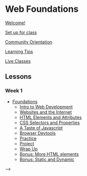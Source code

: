 # Web Foundations

<!-- WEEKLY TODO: Release the upcoming weeks' lessons -->

[Welcome!](welcome.md)

[Set up for class](lessons/try-kibo-onboarding.md)

[Community Orientation](lessons/community-orientation.md)

[Learning Tips](learning-tips.md)

[Live Classes](live-classes.md)

<!-- [Weekly Projects](weekly-projects.md) -->

<!-- [Final Project](final-project.md) -->

<!-- [Wrapping Up](wrapping-up.md) -->

## Lessons

### Week 1

- [Foundations](lessons/foundations.md)
  - [Intro to Web Development](lessons/foundations/intro-to-web-development.md)
  - [Websites and the Internet](lessons/foundations/websites-and-the-internet.md)
  - [HTML Elements and Attributes](lessons/foundations/html-elements-and-attributes.md)
  - [CSS Selectors and Properties](lessons/foundations/css-selectors-and-properties.md)
  - [A Taste of Javascript](lessons/foundations/a-taste-of-javascript.md)
  - [Browser Devtools](lessons/foundations/devtools.md)
  - [Practice](lessons/foundations/practice.md)
  - [Project](lessons/foundations/project.md)
  - [Wrap Up](lessons/foundations/wrap-up.md)
  - [Bonus: More HTML elements](lessons/foundations/bonus-more-html-elements.md)
  - [Bonus: Static and Dynamic](lessons/bonus/static-and-dynamic-websites.md)

<!-- ### Week 2

- [Web Design](lessons/web-design.md)
  - [What is Web Design?](lessons/web-design/what-is-web-design.md)
  - [Styling Text](lessons/web-design/styling-text.md)
  - [CSS Text Properties](lessons/web-design/styling-text/css-text-properties.md)
  - [Styling Elements](lessons/web-design/styling-text/styling-elements.md)
  - [Colors](lessons/web-design/colors.md)
  - [The Box Model](lessons/web-design/the-box-model.md)
  - [Practice](lessons/web-design/practice.md)
  - [Project](lessons/web-design/project.md)
  - [Bonus: Web Fonts](lessons/web-design/styling-text/fonts.md)
  - [Wrap Up](lessons/web-design/wrap-up.md) -->

<!-- ### Week 3

- [Javascript Fundamentals](lessons/javascript-fundamentals.md)
  - [Introduction to JavaScript](lessons/javascript-fundamentals/introduction-to-javascript.md)
  - [Running Javascript](lessons/javascript-fundamentals/running-javascript.md)
  - [JavaScript syntax](lessons/javascript-fundamentals/javascript-syntax.md)
  - [Variables and Data Types](lessons/javascript-fundamentals/variables-and-datatypes.md)
  - [Operators](lessons/javascript-fundamentals/operators.md)
  - [Arrays](lessons/javascript-fundamentals/arrays.md)
  - [Conditions](lessons/javascript-fundamentals/conditions.md)
  - [Loops](lessons/javascript-fundamentals/loops.md)
  - [Functions](lessons/javascript-fundamentals/functions.md)
  - [Practice](lessons/javascript-fundamentals/practice.md)
  - [Project](lessons/javascript-fundamentals/project.md) -->

<!-- ### Week 4

- [Action & Interaction](lessons/action-and-interaction/action-and-interaction.md)
  - [JavaScript and the page](lessons/action-and-interaction/javascript-and-the-page.md)
  - [Events in JavaScript](lessons/action-and-interaction/responding-to-events-in-javascript.md)
  - [Practice](lessons/action-and-interaction/practice.md)
  - [Wrap Up](lessons/action-and-interaction/wrap-up.md) -->

<!-- ### Week 5

- [Publishing and Sharing](lessons/publishing-and-sharing.md)
  - [How the Internet Works](lessons/publishing-and-sharing/how-the-internet-works-again.md)
  - [Publishing your site](lessons/publishing-and-sharing/publishing-your-site.md)
  - [Domains and Hosting](lessons/publishing-and-sharing/domains-and-hosting.md)
  - [Sharing your work](lessons/publishing-and-sharing/sharing-your-work.md)
  - [Practice](lessons/publishing-and-sharing/practice.md)
  - [Wrap Up](lessons/publishing-and-sharing/wrap-up.md)
  - [Bonus: More about DNS](lessons/publishing-and-sharing/bonus-dns.md) -->

<!-- ### Bonus: Layout and Multimedia

- [Layout and Multimedia](lessons/layout.md)
  - [Layout](lessons/layout/layout.md)
  - [Flexbox](lessons/layout/flexbox.md)
  - [CSS Grid](lessons/layout/grid.md)
  - [Positioning](lessons/layout/positioning.md)
  - [Multimedia Elements](lessons/bonus/multimedia-layout/multimedia-html-elements.md)
  - [Practice](lessons/layout/practice.md)
  - [Wrap Up](lessons/layout/wrap-up.md)
  - [Bonus: More styling](lessons/bonus/multimedia-layout/bonus-more-styling.md)
  - [Bonus: Interactive Elements](lessons/bonus/multimedia-layout/bonus-interactive-elements.md) --> -->


